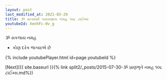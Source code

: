 ```yaml
---
layout: post
last_modified_at: 2021-03-29
title: ૐ સત્યધર્મ પરાયણાય નમહ ૧૦૮ ટાઈમ્સ
youtubeId: XenhFc-0v_g
---
```

 
 
 ૐ સકલાય નમહ  
 
 -  કોણ દરેક જગ્યાએ છે 
 
  
 
  
 
 
 
 
 
 


{% include youtubePlayer.html id=page.youtubeId %}
 
[Next]({{ site.baseurl }}{% link  split2/_posts/2015-07-30-ૐ પ્રાણભૃતે નમહ ૧૦૮ ટાઈમ્સ.md%})
 
